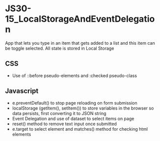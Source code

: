 # JS30-15_LocalStorageAndEventDelegation
App that lets you type in an item that gets added to a list and this item can be toggle selected. All state is stored in Local Storage

## CSS
* Use of ::before pseudo-elements and :checked pseudo-class

## Javascript
* e.preventDefault() to stop page reloading on form submission
* localStorage (getItem(), setItem()) to store variables in the browser so data persists, first converting it to JSON string
* Event Delegation and use of dataset to select items on page
* reset() method to remove text input once submitted
* e.target to select element and matches() method for checking html elements 
